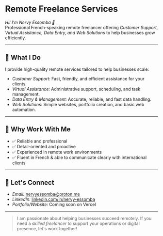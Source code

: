 # Remote Freelance Services

*Hi! I'm Nervy Essomba 👋*  
Professional French-speaking remote freelancer offering *Customer Support, Virtual Assistance, Data Entry, and Web Solutions* to help businesses grow efficiently.

---

## 🌟 What I Do

I provide high-quality remote services tailored to help businesses scale:

- *Customer Support:* Fast, friendly, and efficient assistance for your clients.  
- *Virtual Assistance:* Administrative support, scheduling, and task management.  
- *Data Entry & Management:* Accurate, reliable, and fast data handling.  
- *Web Solutions:* Simple websites, portfolio creation, and basic web automation.

---

## 💼 Why Work With Me

- ✅ Reliable and professional  
- ✅ Detail-oriented and proactive  
- ✅ Experienced in remote work environments  
- ✅ Fluent in French & able to communicate clearly with international clients  

---

## 🚀 Let's Connect

- *Email:* [nervyessomba@proton.me](mailto:nervyessomba@proton.me)  
- *LinkedIn:* [linkedin.com/in/nervy-essomba](https://linkedin.com/in/nervy-essomba)  
- *Portfolio/Website:* Coming soon on Vercel

---

> I am passionate about helping businesses succeed remotely. If you need a *skilled freelancer* to support your operations or digital presence, let's work together!